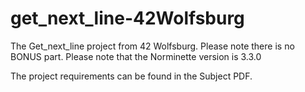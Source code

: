 # get_next_line-42Wolfsburg
The Get_next_line project from 42 Wolfsburg. Please note there is no BONUS part. Please note that the Norminette version is 3.3.0


The project requirements can be found in the Subject PDF.
